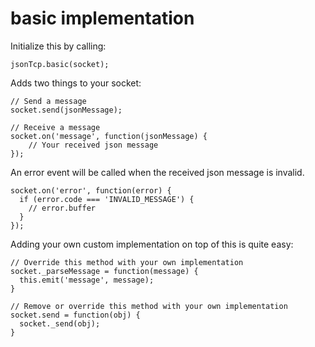 # basic implementation

Initialize this by calling:

    jsonTcp.basic(socket);

Adds two things to your socket:

    // Send a message
    socket.send(jsonMessage);

    // Receive a message
    socket.on('message', function(jsonMessage) {
        // Your received json message
    });

An error event will be called when the received json message is invalid.

    socket.on('error', function(error) {
      if (error.code === 'INVALID_MESSAGE') {
        // error.buffer
      }
    });

Adding your own custom implementation on top of this is quite easy:

    // Override this method with your own implementation
    socket._parseMessage = function(message) {
      this.emit('message', message);
    }

    // Remove or override this method with your own implementation
    socket.send = function(obj) {
      socket._send(obj);
    }
